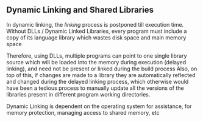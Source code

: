 ## Dynamic Linking and Shared Libraries

In dynamic linking, the _linking_ process is postponed till execution time. 
Without DLLs / Dynamic Linked Libraries, every program must include a copy of its language library which wastes disk space and main memory space

Therefore, using DLLs, multiple programs can point to one single library source which will be loaded into the memory during execution (delayed linking), and need not be present or linked during the build process
Also, on top of this, if changes are made to a library they are automatically reflected and changed during the delayed linking process, which otherwise would have been a tedious process to manually update all the versions of the libraries present in different program working directories.

Dynamic Linking is dependent on the operating system for assistance, for memory protection, managing access to shared memory, etc

